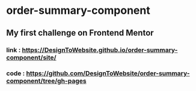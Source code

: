 # order-summary-component
## My first challenge on Frontend Mentor
### link : https://DesignToWebsite.github.io/order-summary-component/site/
### code : https://github.com/DesignToWebsite/order-summary-component/tree/gh-pages
